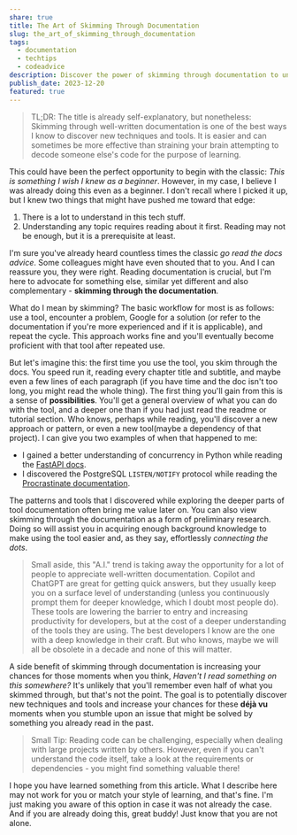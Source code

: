 ```yaml
---
share: true
title: The Art of Skimming Through Documentation
slug: the_art_of_skimming_through_documentation
tags:
  - documentation
  - techtips
  - codeadvice
description: Discover the power of skimming through documentation to uncover new techniques and tools. By speed reading and browsing through chapters and paragraphs, you can gain a sense of possibilities and deepen your understanding of a tool.
publish_date: 2023-12-20
featured: true
---
```



> TL;DR: The title is already self-explanatory,  but nonetheless: Skimming through well-written documentation is one of the best ways I know to discover new techniques and tools. It is easier and can sometimes be more effective than straining your brain attempting to decode someone else's code for the purpose of learning.

This could have been the perfect opportunity to begin with the classic: *This is something I wish I knew as a beginner*. However, in my case, I believe I was already doing this even as a beginner. I don't recall where I picked it up, but I knew two things that might have pushed me toward that edge:

1. There is a lot to understand in this tech stuff.
2. Understanding any topic requires reading about it first. Reading may not be enough, but it is a prerequisite at least.

I'm sure you've already heard countless times the classic *go read the docs advice*. Some colleagues might have even shouted that to you. And I can reassure you, they were right. Reading documentation is crucial, but I'm here to advocate for something else, similar yet different and also complementary - **skimming through the documentation**.

What do I mean by skimming? The basic workflow for most is as follows: use a tool, encounter a problem, Google for a solution (or refer to the documentation if you're more experienced and if it is applicable), and repeat the cycle. This approach works fine and you'll eventually become proficient with that tool after repeated use.

But let's imagine this: the first time you use the tool, you skim through the docs. You speed run it, reading every chapter title and subtitle, and maybe even a few lines of each paragraph (if you have time and the doc isn't too long, you might read the whole thing). The first thing you'll gain from this is a sense of **possibilities**. You'll get a general overview of what you can do with the tool, and a deeper one than if you had just read the readme or tutorial section. Who knows, perhaps while reading, you'll discover a new approach or pattern, or even a new tool(maybe a dependency of that project). I can give you two examples of when that happened to me:

- I gained a better understanding of concurrency in Python while reading the [FastAPI docs](https://fastapi.tiangolo.com/async/).
- I discovered the PostgreSQL `LISTEN/NOTIFY` protocol while reading the [Procrastinate documentation](https://procrastinate.readthedocs.io/en/stable/discussions.html#why-are-you-doing-a-task-queue-in-postgresql).

The patterns and tools that I discovered while exploring the deeper parts of tool documentation often bring me value later on.
You can also view skimming through the documentation as a form of preliminary research. Doing so will assist you in acquiring enough background knowledge to make using the tool easier and, as they say, effortlessly *connecting the dots*.

> Small aside, this "A.I." trend is taking away the opportunity for a lot of people to appreciate well-written documentation. Copilot and ChatGPT are great for getting quick answers, but they usually keep you on a surface level of understanding (unless you continuously prompt them for deeper knowledge, which I doubt most people do). These tools are lowering the barrier to entry and increasing productivity for developers, but at the cost of a deeper understanding of the tools they are using. The best developers I know are the one with a deep knowledge in their craft. But who knows, maybe we will all be obsolete in a decade and none of this will matter.

A side benefit of skimming through documentation is increasing your chances for those moments when you think, *Haven't I read something on this somewhere?* It's unlikely that you'll remember even half of what you skimmed through, but that's not the point. The goal is to potentially discover new techniques and tools and increase your chances for these **déjà vu** moments when you stumble upon an issue that might be solved by something you already read in the past.

> Small Tip: Reading code can be challenging, especially when dealing with large projects written by others. However, even if you can't understand the code itself, take a look at the requirements or dependencies - you might find something valuable there!

I hope you have learned something from this article. What I describe here may not work for you or match your style of learning, and that's fine. I'm just making you aware of this option in case it was not already the case. And if you are already doing this, great buddy! Just know that you are not alone.
